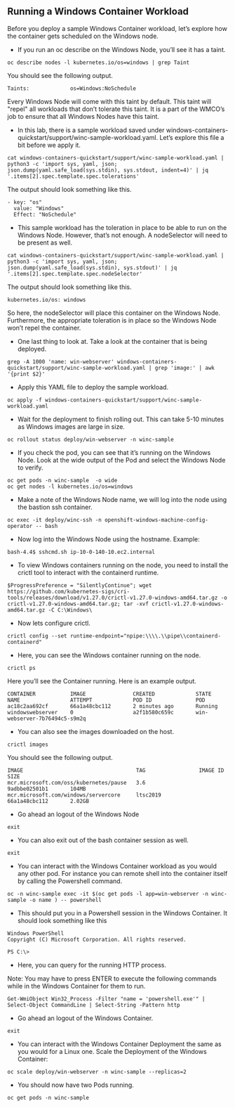## Running a Windows Container Workload

Before you deploy a sample Windows Container workload, let’s explore how the container gets scheduled on the Windows node.

* If you run an oc describe on the Windows Node, you’ll see it has a taint.

```shell
oc describe nodes -l kubernetes.io/os=windows | grep Taint
```

You should see the following output.

```shell
Taints:             os=Windows:NoSchedule
```

Every Windows Node will come with this taint by default. This taint will "repel" all workloads that don’t tolerate this taint. It is a part of the WMCO’s job to ensure that all Windows Nodes have this taint.

* In this lab, there is a sample workload saved under windows-containers-quickstart/support/winc-sample-workload.yaml. Let’s explore this file a bit before we apply it.

```shell
cat windows-containers-quickstart/support/winc-sample-workload.yaml | python3 -c 'import sys, yaml, json; json.dump(yaml.safe_load(sys.stdin), sys.stdout, indent=4)' | jq '.items[2].spec.template.spec.tolerations'
```

The output should look something like this.

```shell
- key: "os"
  value: "Windows"
  Effect: "NoSchedule"
```

* This sample workload has the toleration in place to be able to run on the Windows Node. However, that’s not enough. A nodeSelector will need to be present as well.

```shell
cat windows-containers-quickstart/support/winc-sample-workload.yaml | python3 -c 'import sys, yaml, json; json.dump(yaml.safe_load(sys.stdin), sys.stdout)' | jq '.items[2].spec.template.spec.nodeSelector'
```

The output should look something like this.

```shell
kubernetes.io/os: windows
```

So here, the nodeSelector will place this container on the Windows Node. Furthermore, the appropriate toleration is in place so the Windows Node won’t repel the container.

* One last thing to look at. Take a look at the container that is being deployed.

```shell
grep -A 1000 'name: win-webserver' windows-containers-quickstart/support/winc-sample-workload.yaml | grep 'image:' | awk '{print $2}'
```

* Apply this YAML file to deploy the sample workload.

```shell
oc apply -f windows-containers-quickstart/support/winc-sample-workload.yaml
```

* Wait for the deployment to finish rolling out. This can take 5-10 minutes as Windows images are large in size.

```shell
oc rollout status deploy/win-webserver -n winc-sample
```

* If you check the pod, you can see that it’s running on the Windows Node. Look at the wide output of the Pod and select the Windows Node to verify.

```shell
oc get pods -n winc-sample  -o wide
oc get nodes -l kubernetes.io/os=windows
```

* Make a note of the Windows Node name, we will log into the node using the bastion ssh container.

```shell
oc exec -it deploy/winc-ssh -n openshift-windows-machine-config-operator -- bash
```

* Now log into the Windows Node using the hostname. Example:

```shell
bash-4.4$ sshcmd.sh ip-10-0-140-10.ec2.internal
```

* To view Windows containers running on the node, you need to install the crictl tool to interact with the containerd runtime.

```shell
$ProgressPreference = "SilentlyContinue"; wget https://github.com/kubernetes-sigs/cri-tools/releases/download/v1.27.0/crictl-v1.27.0-windows-amd64.tar.gz -o crictl-v1.27.0-windows-amd64.tar.gz; tar -xvf crictl-v1.27.0-windows-amd64.tar.gz -C C:\Windows\
```

* Now lets configure crictl.

```shell
crictl config --set runtime-endpoint="npipe:\\\\.\\pipe\\containerd-containerd"
```

* Here, you can see the Windows container running on the node.

```shell
crictl ps
```

Here you’ll see the Container running. Here is an example output.

```shell
CONTAINER           IMAGE               CREATED             STATE               NAME                ATTEMPT             POD ID              POD
ac18c2aa692cf       66a1a48cbc112       2 minutes ago       Running             windowswebserver    0                   a2f1b580c659c       win-webserver-7b76494c5-s9m2q
```

* You can also see the images downloaded on the host.

```shell
crictl images
```

You should see the following output.

```shell
IMAGE                                    TAG                 IMAGE ID            SIZE
mcr.microsoft.com/oss/kubernetes/pause   3.6                 9adbbe02501b1       104MB
mcr.microsoft.com/windows/servercore     ltsc2019            66a1a48cbc112       2.02GB
```

* Go ahead an logout of the Windows Node

```shell
exit
```

* You can also exit out of the bash container session as well.

```shell
exit
```

* You can interact with the Windows Container workload as you would any other pod. For instance you can remote shell into the container itself by calling the Powershell command.

```shell
oc -n winc-sample exec -it $(oc get pods -l app=win-webserver -n winc-sample -o name ) -- powershell
```

* This should put you in a Powershell session in the Windows Container. It should look something like this

```shell
Windows PowerShell
Copyright (C) Microsoft Corporation. All rights reserved.

PS C:\>
```

* Here, you can query for the running HTTP process.


Note: You may have to press ENTER to execute the following commands while in the Windows Container for them to run.

```shell
Get-WmiObject Win32_Process -Filter "name = 'powershell.exe'" | Select-Object CommandLine | Select-String -Pattern http
```

* Go ahead an logout of the Windows Container.

```shell
exit
```

* You can interact with the Windows Container Deployment the same as you would for a Linux one. Scale the Deployment of the Windows Container:

```shell
oc scale deploy/win-webserver -n winc-sample --replicas=2
```

* You should now have two Pods running.

```shell
oc get pods -n winc-sample
```




<br/><br/><br/>
<br/><br/><br/>
<br/><br/><br/>


